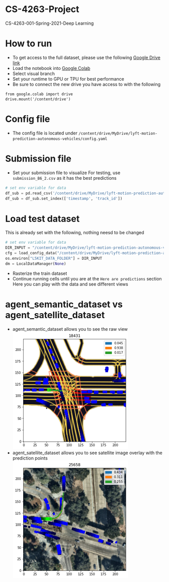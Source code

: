 # CS-4263-Project
CS-4263-001-Spring-2021-Deep Learning


# How to run
* To get access to the full dataset, please use the following [Google Drive link](https://drive.google.com/drive/folders/1cC6BD46FMK9-UryYAKEeHRXG7qYdNTBL?usp=sharing)
* Load the notebook into [Google Colab](https://colab.research.google.com/notebooks/intro.ipynb#recent=true)
* Select visual branch
* Set your runtime to GPU or TPU for best performance
* Be sure to connect the new drive you have access to with the following
```
from google.colab import drive
drive.mount('/content/drive')
```
# Config file
* The config file is located under ``/content/drive/MyDrive/lyft-motion-prediction-autonomous-vehicles/config.yaml`` 
# Submission file
* Set your submission file to visualize
For testing, use `submission_B6_2.csv` as it has the best predictions
```python
# set env variable for data
df_sub = pd.read_csv('/content/drive/MyDrive/lyft-motion-prediction-autonomous-vehicles/results/batches/submission_B6_2.csv')
df_sub = df_sub.set_index(['timestamp', 'track_id'])
```
# Load test dataset
This is already set with the following, nothing neesd to be changed
```python
# set env variable for data
DIR_INPUT = "/content/drive/MyDrive/lyft-motion-prediction-autonomous-vehicles/"
cfg = load_config_data("/content/drive/MyDrive/lyft-motion-prediction-autonomous-vehicles/config.yaml")
os.environ["L5KIT_DATA_FOLDER"] = DIR_INPUT
dm = LocalDataManager(None)
```
* Rasterize the train dataset
* Continue running cells until you are at the ``Here are predictions`` section
Here you can play with the data and see different views
# agent_semantic_dataset vs agent_satellite_dataset
* agent_semantic_dataset allows you to see the raw view
![semantic data](https://raw.githubusercontent.com/AronPerez/CS_4263/visual/README_images/Plot1.png)
* agent_satellite_dataset allows you to see satellite image overlay with the prediction points
![semantic data](https://raw.githubusercontent.com/AronPerez/CS_4263/visual/README_images/Plot4.png)
